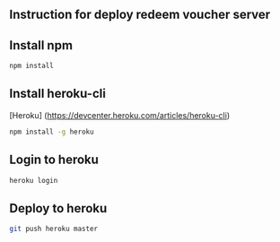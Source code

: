 ## Instruction for deploy redeem voucher server

## Install npm
```sh
npm install
```

## Install heroku-cli
[Heroku] (https://devcenter.heroku.com/articles/heroku-cli)
```sh
npm install -g heroku
```

## Login to heroku
```sh
heroku login
```

## Deploy to heroku
```sh
git push heroku master
```
